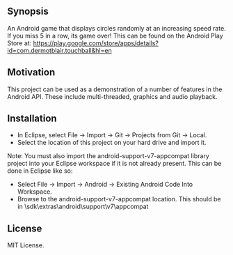 ## Synopsis

An Android game that displays circles randomly at an increasing speed rate. If you miss 5 in a row, its game over! This can be found on the Android Play Store at: https://play.google.com/store/apps/details?id=com.dermotblair.touchball&hl=en

## Motivation

This project can be used as a demonstration of a number of features in the Android API. These include multi-threaded, graphics and audio playback.

## Installation

- In Eclipse, select File -> Import -> Git -> Projects from Git -> Local.
- Select the location of this project on your hard drive and import it.

Note: You must also import the android-support-v7-appcompat library project into your Eclipse workspace if it is not already present. 
This can be done in Eclipse like so:
- Select File -> Import -> Android -> Existing Android Code Into Workspace.
- Browse to the android-support-v7-appcompat location. This should be in <ADT location>\sdk\extras\android\support\v7\appcompat

## License

MIT License. 
